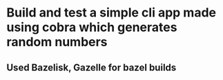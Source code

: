 <h1>Build and test a simple cli app made using cobra which generates random numbers</h1>
<h2>Used Bazelisk, Gazelle for bazel builds</h2>
